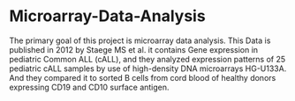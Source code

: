 # Microarray-Data-Analysis
The primary goal of this project is microarray data analysis.
This Data is published in 2012 by Staege MS et al. it contains Gene expression in pediatric Common ALL (cALL), and they analyzed
expression patterns of 25 pediatric cALL samples by use of high-density DNA microarrays HG-U133A.
And they compared it to sorted B cells from cord blood of healthy donors expressing CD19 and CD10 surface antigen.
